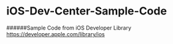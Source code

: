 iOS-Dev-Center-Sample-Code
==========================

######Sample Code from iOS Developer Library
https://developer.apple.com/library/ios
